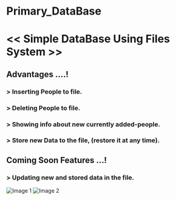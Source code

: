 #            Primary_DataBase
# << Simple DataBase Using Files System >>

## Advantages ....!
### > Inserting People to file.
### > Deleting People to file.
### > Showing info about new currently added-people.
### > Store new Data to the file, (restore it at any time).



## Coming Soon Features ...!
### > Updating new and stored data in the file.

  <div>
     <img src="https://cdn.hackr.io/uploads/topics_svg/c.svg" alt="Image 1">
    <img src="https://brandslogos.com/wp-content/uploads/thumbs/c-logo-black-and-white.png" alt="Image 2">
  </div>
    


